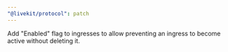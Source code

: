 ```yaml
---
"@livekit/protocol": patch
---
```


Add "Enabled" flag to ingresses to allow preventing an ingress to become active without deleting it.
